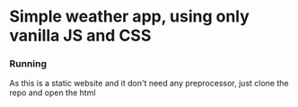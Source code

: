 # Simple weather app, using only vanilla JS and CSS

### Running
As this is a static website and it don't need any preprocessor, just clone the repo and open the html